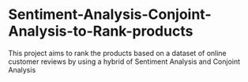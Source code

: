 # Sentiment-Analysis-Conjoint-Analysis-to-Rank-products
This project aims to rank the products based on a dataset of online customer reviews by using a hybrid of Sentiment Analysis and Conjoint Analysis

